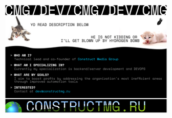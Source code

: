 <img src="assets/thumbnail.png" alt="thumbnail" style="display:inline;"/>
<a href="https://constructmg.ru" target="_blank">
    <img src="assets/link.png" alt="link" style="display:inline;"/>
</a>
